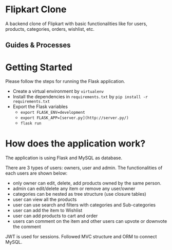 # Flipkart Clone

A backend clone of Flipkart with basic functionalities like for users, products, categories, orders, wishlist, etc.

## Guides & Processes

# Getting Started

Please follow the steps for running the Flask application.

- Create a virtual environment by `virtualenv`
- Install the dependencies in `requirements.txt` by `pip install -r requirements.txt`
- Export the Flask variables
    - `export FLASK_ENV=development`
    - `export FLASK_APP=[server.py](http://server.py/)`
    - `flask run`

# How does the application work?

The application is using Flask and MySQL as database. 

There are 3 types of users: owners, user and admin. The functionalities of each users are shown below:

- only owner can edit, delete, add products owned by the same person.
- admin can edit/delete any item or remove any user/owner
- categories can be nested as tree structure (use closure tables)
- user can view all the products
- user can use search and filters with categories and Sub-categories
- user can add the item to Wishlist
- user can add products to cart and order
- users can comment on the item and other users can upvote or downvote the comment

JWT is used for sessions. Followed MVC structure and ORM to connect MySQL.
